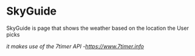 # SkyGuide

SkyGuide is page that shows the weather based on the location the User picks

*it makes use of the 7timer API -https://www.7timer.info*
